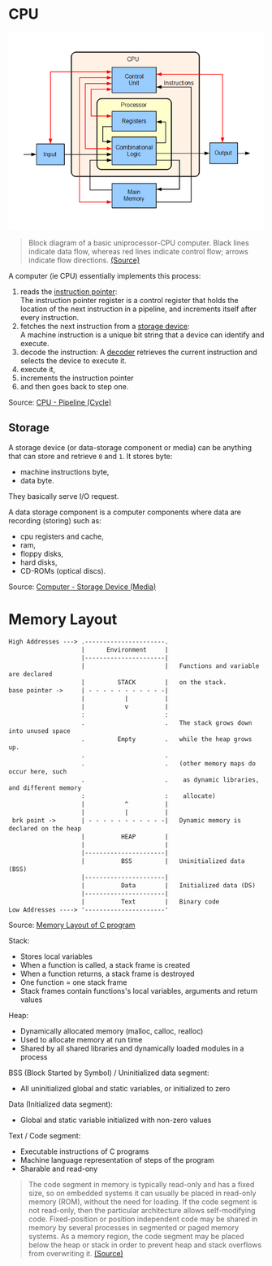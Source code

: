 # CPU

<p align="center">
  <img src="assets/ABasicComputer.gif" alt="CPU diagram" />
</p>

> Block diagram of a basic uniprocessor-CPU computer. Black lines indicate data flow, whereas red lines indicate control flow; arrows indicate flow directions.  [(Source)](https://en.wikipedia.org/wiki/Central_processing_unit#Structure_and_implementation)

A computer (ie CPU) essentially implements this process:

1. reads the [instruction pointer](http://www.simplecpu.com/InstructionPointer.html):  
   The instruction pointer register is a control register that holds the location of the next instruction in a pipeline, and increments itself after every instruction.
2. fetches the next instruction from a [storage device](https://datacadamia.com/computer/storage):  
   A machine instruction is a unique bit string that a device can identify and execute.
3. decode the instruction: A [decoder](https://datacadamia.com/computer/cpu/decode) retrieves the current instruction and selects the device to execute it.
4. execute it,
5. increments the instruction pointer
6. and then goes back to step one.

Source: [CPU - Pipeline (Cycle)](https://datacadamia.com/computer/cpu/pipeline)

## Storage

A storage device (or data-storage component or media) can be anything that can store and retrieve `0` and `1`. It stores byte:
- machine instructions byte,
- data byte.

They basically serve I/O request.

A data storage component is a computer components where data are recording (storing) such as:

- cpu registers and cache,
- ram,
- floppy disks,
- hard disks,
- CD-ROMs (optical discs).

Source: [Computer - Storage Device (Media)](https://datacadamia.com/computer/storage)

# Memory Layout

```
High Addresses ---> .----------------------.
                    |      Environment     |
                    |----------------------|
                    |                      |   Functions and variable are declared
                    |         STACK        |   on the stack.
base pointer ->     | - - - - - - - - - - -|
                    |           |          |
                    |           v          |
                    :                      :
                    .                      .   The stack grows down into unused space
                    .         Empty        .   while the heap grows up. 
                    .                      .
                    .                      .   (other memory maps do occur here, such 
                    .                      .    as dynamic libraries, and different memory
                    :                      :    allocate)
                    |           ^          |
                    |           |          |
 brk point ->       | - - - - - - - - - - -|   Dynamic memory is declared on the heap
                    |          HEAP        |
                    |                      |
                    |----------------------|
                    |          BSS         |   Uninitialized data (BSS)
                    |----------------------|   
                    |          Data        |   Initialized data (DS)
                    |----------------------|
                    |          Text        |   Binary code
Low Addresses ----> '----------------------'
```

Source: [Memory Layout of C program](https://aticleworld.com/memory-layout-of-c-program/)

Stack:

- Stores local variables
- When a function is called, a stack frame is created
- When a function returns, a stack frame is destroyed
- One function = one stack frame
- Stack frames contain functions's local variables, arguments and return values

Heap:

- Dynamically allocated memory (malloc, calloc, realloc)
- Used to allocate memory at run time
- Shared by all shared libraries and dynamically loaded modules in a process

BSS (Block Started by Symbol) / Uninitialized data segment:

- All uninitialized global and static variables, or initialized to zero

Data (Initialized data segment):

- Global and static variable initialized with non-zero values 

Text / Code segment:

- Executable instructions of C programs
- Machine language representation of steps of the program
- Sharable and read-ony

> The code segment in memory is typically read-only and has a fixed size, so on embedded systems it can usually be placed in read-only memory (ROM), without the need for loading. If the code segment is not read-only, then the particular architecture allows self-modifying code. Fixed-position or position independent code may be shared in memory by several processes in segmented or paged memory systems. As a memory region, the code segment may be placed below the heap or stack in order to prevent heap and stack overflows from overwriting it.  [(Source)](https://en.wikipedia.org/wiki/Code_segment)
